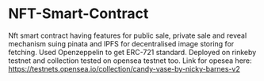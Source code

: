 # NFT-Smart-Contract
 Nft smart contract having features for public sale, private sale and reveal mechanism suing pinata and IPFS for decentralised image storing for fetching.
 Used Openzeppelin to get ERC-721 standard. Deployed on rinkeby testnet and collection tested on opensea testnet too. 
Link for opesea here: https://testnets.opensea.io/collection/candy-vase-by-nicky-barnes-v2
